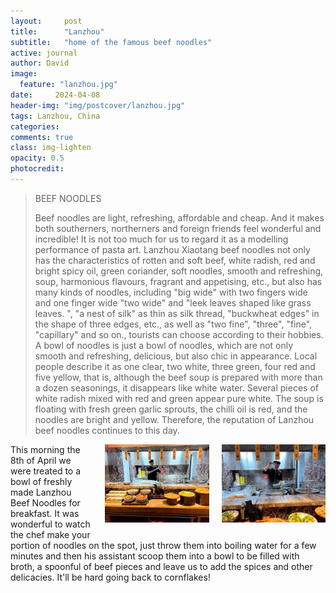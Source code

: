 ```yaml
---
layout:     post
title:      "Lanzhou"
subtitle:   "home of the famous beef noodles"
active: journal
author: David
image:
  feature: "lanzhou.jpg"
date:     2024-04-08
header-img: "img/postcover/lanzhou.jpg"
tags: Lanzhou, China
categories: 
comments: true
class: img-lighten 
opacity: 0.5
photocredit:
---
```

>BEEF NOODLES
>
>Beef noodles are light, refreshing, affordable and cheap. And it makes both southerners, northerners and foreign friends feel wonderful and incredible! It is not too much for us to regard it as a modelling performance of pasta art. Lanzhou Xiaotang beef noodles not only has the characteristics of rotten and soft beef, white radish, red and bright spicy oil, green coriander, soft noodles, smooth and refreshing, soup, harmonious flavours, fragrant and appetising, etc., but also has many kinds of noodles, including "big wide" with two fingers wide and one finger wide "two wide" and "leek leaves shaped like grass leaves. ", "a nest of silk" as thin as silk thread, "buckwheat edges" in the shape of three edges, etc., as well as "two fine", "three", "fine", "capillary" and so on., tourists can choose according to their hobbies. A bowl of noodles is just a bowl of noodles, which are not only smooth and refreshing, delicious, but also chic in appearance. Local people describe it as one clear, two white, three green, four red and five yellow, that is, although the beef soup is prepared with more than a dozen seasonings, it disappears like white water. Several pieces of white radish mixed with red and green appear pure white. The soup is floating with fresh green garlic sprouts, the chilli oil is red, and the noodles are bright and yellow. Therefore, the reputation of Lanzhou beef noodles continues to this day.

<style>
img {
  float: right;
  margin: 0px 0px 15px 20px;
  width: 33%
}
</style> 
<img src="/img/postbody/noodles-1.jpg">
<style>
img {
  float: right;
  margin: 0px 0px 15px 20px;
  width: 33%
}
</style> 
<img src="/img/postbody/noodles-2.jpg">
This morning the 8th of April we were treated to a bowl of freshly made Lanzhou Beef Noodles for breakfast. It was wonderful to watch the chef make your portion of noodles on the spot, just throw them into boiling water for a few minutes and then his assistant scoop them into a bowl to be filled with broth, a spoonful of beef pieces and leave us to add the spices and other delicacies. It'll be hard going back to cornflakes!








